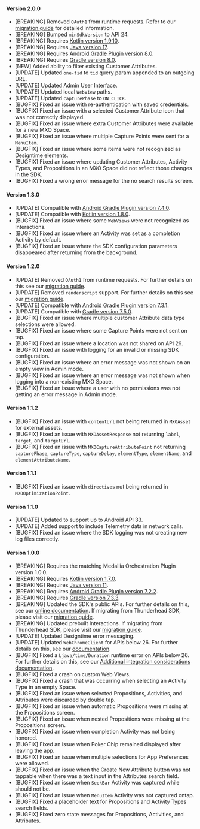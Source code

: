 #### Version 2.0.0
* [BREAKING] Removed `OAuth1` from runtime requests. Refer to our [migration guide](https://docs.medallia.com/en/?resourceId=mxo-android-sdk-migration-v2.0.0) for detailed information.
* [BREAKING] Bumped `minSdkVersion` to API 24.
* [BREAKING] Requires [Kotlin version 1.9.10](https://github.com/JetBrains/kotlin/releases/tag/v1.9.10).
* [BREAKING] Requires [Java version 17](https://developer.android.com/build/jdks).
* [BREAKING] Requires [Android Gradle Plugin version 8.0](https://developer.android.com/build/releases/past-releases/agp-8-0-0-release-notes).
* [BREAKING] Requires [Gradle version 8.0](https://docs.gradle.org/8.0/release-notes.html).
* [NEW] Added ability to filter existing Customer Attributes.
* [UPDATE] Updated `one-tid` to `tid` query param appended to an outgoing URL.
* [UPDATE] Updated Admin User Interface.
* [UPDATE] Updated local `WebView` paths.
* [UPDATE] Updated `capturePhase` to `ON_CLICK`.
* [BUGFIX] Fixed an issue with re-authentication with saved credentials.
* [BUGFIX] Fixed an issue with a selected Customer Attribute icon that was not correctly displayed.
* [BUGFIX] Fixed an issue where extra Customer Attributes were available for a new MXO Space.
* [BUGFIX] Fixed an issue where multiple Capture Points were sent for a `MenuItem`.
* [BUGFIX] Fixed an issue where some items were not recognized as Designtime elements.
* [BUGFIX] Fixed an issue where updating Customer Attributes, Activity Types, and Propositions in an MXO Space did not reflect those changes in the SDK.
* [BUGFIX] Fixed a wrong error message for the no search results screen.

#### Version 1.3.0
* [UPDATE] Compatible with [Android Gradle Plugin version 7.4.0](https://developer.android.com/build/releases/past-releases/agp-7-4-0-release-notes).
* [UPDATE] Compatible with [Kotlin version 1.8.0](https://github.com/JetBrains/kotlin/releases/tag/v1.8.0).
* [BUGFIX] Fixed an issue where some `WebViews` were not recognized as Interactions.
* [BUGFIX] Fixed an issue where an Activity was set as a completion Activity by default.
* [BUGFIX] Fixed an issue where the SDK configuration parameters disappeared after returning from the background.

#### Version 1.2.0
* [UPDATE] Removed `OAuth1` from runtime requests. For further details on this see our [migration guide](https://docs.medallia.com/en/?resourceId=mxo-android-sdk-migration-v1.2.0).
* [UPDATE] Removed `renderscript` support. For further details on this see our [migration guide](https://docs.medallia.com/en/?resourceId=mxo-android-sdk-migration-v1.2.0).
* [UPDATE] Compatible with [Android Gradle Plugin version 7.3.1](https://developer.android.com/build/releases/past-releases/agp-7-3-0-release-notes).
* [UPDATE] Compatible with [Gradle version 7.5.0](https://docs.gradle.org/7.5/release-notes.html).
* [BUGFIX] Fixed an issue where multiple customer Attribute data type selections were allowed.
* [BUGFIX] Fixed an issue where some Capture Points were not sent on tap.
* [BUGFIX] Fixed an issue where a location was not shared on API 29.
* [BUGFIX] Fixed an issue with logging for an invalid or missing SDK configuration.
* [BUGFIX] Fixed an issue where an error message was not shown on an empty view in Admin mode.
* [BUGFIX] Fixed an issue where an error message was not shown when logging into a non-existing MXO Space.
* [BUGFIX] Fixed an issue where a user with no permissions was not getting an error message in Admin mode.

#### Version 1.1.2
* [BUGFIX] Fixed an issue with `contentUrl` not being returned in `MXOAsset` for external assets.
* [BUGFIX] Fixed an issue with `MXOAssetResponse` not returning `label`, `target`, and `targetUrl`.
* [BUGFIX] Fixed an issue with `MXOCaptureAttributePoint` not returning `capturePhase`, `captureType`, `captureDelay`, `elementType`, `elementName`, and `elementAttributeName`.

#### Version 1.1.1
* [BUGFIX] Fixed an issue with `directives` not being returned in `MXOOptimizationPoint`.

#### Version 1.1.0
* [UPDATE] Updated to support up to Android API 33.
* [UPDATE] Added support to include Telemetry data in network calls.
* [BUGFIX] Fixed an issue where the SDK logging was not creating new log files correctly.

#### Version 1.0.0
* [BREAKING] Requires the matching Medallia Orchestration Plugin version 1.0.0.
* [BREAKING] Requires [Kotlin version 1.7.0](https://github.com/JetBrains/kotlin/releases/tag/v1.7.0).
* [BREAKING] Requires [Java version 11](https://developer.android.com/studio/write/java11-minimal-support-table).
* [BREAKING] Requires [Android Gradle Plugin version 7.2.2](https://developer.android.com/build/releases/past-releases/agp-7-2-0-release-notes).
* [BREAKING] Requires [Gradle version 7.3.3](https://docs.gradle.org/7.3.3/release-notes.html).
* [BREAKING] Updated the SDK's public APIs. For further details on this, see our [online documentation](https://docs.medallia.com/en/?resourceId=mxo-android-sdk-features). If migrating from Thunderhead SDK, please visit our [migration guide](https://docs.medallia.com/en/?resourceId=mxo-anddroid-sdk-migration-api).
* [BREAKING] Updated prebuilt Interactions. If migrating from Thunderhead SDK, please visit our [migration guide](https://docs.medallia.com/en/?resourceId=mxo-android-sdk-migration-prebuilt).
* [UPDATE] Updated Designtime error messaging.
* [UPDATE] Updated `WebChromeClient` for APIs below 26. For further details on this, see our [documentation](https://docs.medallia.com/en/?resourceId=mxo-android-sdk-features-webview).
* [BUGFIX] Fixed a `Ljava/time/Duration` runtime error on APIs below 26. For further details on this, see our [Additional integration considerations documentation](https://docs.medallia.com/en/medallia-experience-orchestration/orchestration-for-android/additional-integration-considerations#adding-support-for-an-android-api-version-below-26-0).
* [BUGFIX] Fixed a crash on custom Web Views.
* [BUGFIX] Fixed a crash that was occurring when selecting an Activity Type in an empty Space.
* [BUGFIX] Fixed an issue when selected Propositions, Activities, and Attributes were discarded by double tap.
* [BUGFIX] Fixed an issue when automatic Propositions were missing at the Propositions screen.
* [BUGFIX] Fixed an issue when nested Propositions were missing at the Propositions screen.
* [BUGFIX] Fixed an issue when completion Activity was not being honored.
* [BUGFIX] Fixed an issue when Poker Chip remained displayed after leaving the app.
* [BUGFIX] Fixed an issue when multiple selections for App Preferences were allowed.
* [BUGFIX] Fixed an issue when the Create New Attribute button was not tappable when there was a text input in the Attributes search field.
* [BUGFIX] Fixed an issue when `SeekBar` Activity was captured while should not be.
* [BUGFIX] Fixed an issue when `MenuItem` Activity was not captured ontap.
* [BUGFIX] Fixed a placeholder text for Propositions and Activity Types search fields.
* [BUGFIX] Fixed zero state messages for Propositions, Activities, and Attributes.
